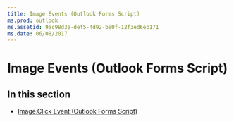 ```yaml
---
title: Image Events (Outlook Forms Script)
ms.prod: outlook
ms.assetid: 9ac98d3e-def5-4d92-be0f-12f3ed6eb171
ms.date: 06/08/2017
---
```



# Image Events (Outlook Forms Script)

## In this section


-  [Image.Click Event (Outlook Forms Script)](image-click-event-outlook-forms-script.md)
    

